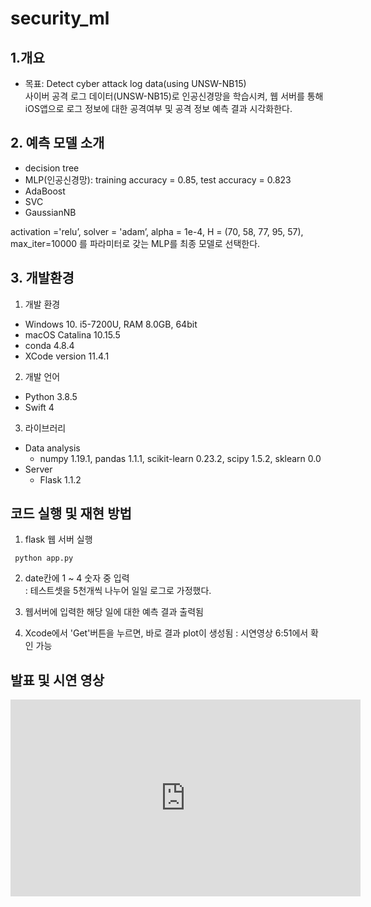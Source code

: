 # security_ml

## 1.개요
- 목표: Detect cyber attack log data(using UNSW-NB15) \
사이버 공격 로그 데이터(UNSW-NB15)로 인공신경망을 학습시켜, 웹 서버를 통해 iOS앱으로 로그 정보에 대한 공격여부 및 공격 정보 예측 결과 시각화한다.

## 2. 예측 모델 소개
- decision tree
- MLP(인공신경망): training accuracy = 0.85, test accuracy = 0.823
- AdaBoost
- SVC
- GaussianNB

activation ='relu’, solver = 'adam’, alpha = 1e-4, H = (70, 58, 77, 95, 57), max_iter=10000
를 파라미터로 갖는 MLP를 최종 모델로 선택한다.

## 3. 개발환경  
1) 개발 환경
* Windows 10. i5-7200U, RAM 8.0GB, 64bit
* macOS Catalina 10.15.5
* conda 4.8.4
* XCode version 11.4.1

2) 개발 언어
* Python 3.8.5 
* Swift 4

3) 라이브러리  
* Data analysis
   * numpy 1.19.1, pandas 1.1.1, scikit-learn 0.23.2, scipy 1.5.2, sklearn 0.0
* Server
   * Flask 1.1.2
   
## 코드 실행 및 재현 방법

1. flask 웹 서버 실행
```
 python app.py
 ```
2. date칸에 1 ~ 4 숫자 중 입력 \
: 테스트셋을 5천개씩 나누어 일일 로그로 가정했다.

3. 웹서버에 입력한 해당 일에 대한 예측 결과 출력됨

4. Xcode에서 'Get'버튼을 누르면, 바로 결과 plot이 생성됨
: 시연영상 6:51에서 확인 가능

## 발표 및 시연 영상

<iframe width="560" height="315" src="https://www.youtube.com/embed/p4SZcEooRak" frameborder="0" allow="accelerometer; autoplay; clipboard-write; encrypted-media; gyroscope; picture-in-picture" allowfullscreen></iframe>
